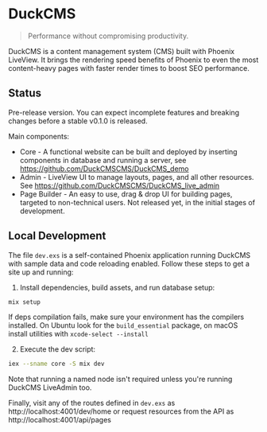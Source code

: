 # DuckCMS

> Performance without compromising productivity.

DuckCMS is a content management system (CMS) built with Phoenix LiveView. It brings the rendering speed benefits of Phoenix to even the most content-heavy pages with faster render times to boost SEO performance.

## Status

Pre-release version. You can expect incomplete features and breaking changes before a stable v0.1.0 is released.

Main components:
- Core - A functional website can be built and deployed by inserting components in database and running a server, see https://github.com/DuckCMSCMS/DuckCMS_demo
- Admin - LiveView UI to manage layouts, pages, and all other resources. See https://github.com/DuckCMSCMS/DuckCMS_live_admin
- Page Builder - An easy to use, drag & drop UI for building pages, targeted to non-technical users. Not released yet, in the initial stages of development.

## Local Development

The file `dev.exs` is a self-contained Phoenix application running DuckCMS with sample data and code reloading enabled. Follow these steps to get a site up and running:

1. Install dependencies, build assets, and run database setup:

```sh
mix setup
```

If deps compilation fails, make sure your environment has the compilers installed.
On Ubuntu look for the `build_essential` package, on macOS install utilities with `xcode-select --install`

2. Execute the dev script:

```sh
iex --sname core -S mix dev
```

Note that running a named node isn't required unless you're running DuckCMS LiveAdmin too.

Finally, visit any of the routes defined in `dev.exs` as http://localhost:4001/dev/home
or request resources from the API as http://localhost:4001/api/pages
